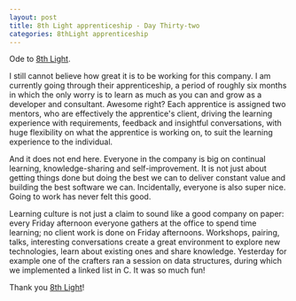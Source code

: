 ```yaml
---
layout: post
title: 8th Light apprenticeship - Day Thirty-two
categories: 8thLight apprenticeship
---
```


Ode to [8th Light](https://8thlight.com/).

I still cannot believe how great it is to be working for this company. I am
currently going through their apprenticeship, a period of roughly six months in
which the only worry is to learn as much as you can and grow as a developer and
consultant. Awesome right? Each apprentice is assigned two mentors, who are
effectively the apprentice's client, driving the learning experience with
requirements, feedback and insightful conversations, with huge flexibility on what
the apprentice is working on, to suit the learning experience to the individual.

And it does not end here. Everyone in the company is big on continual learning,
knowledge-sharing and self-improvement. It is not just about getting things done
but doing the best we can to deliver constant value and building the best software
we can. Incidentally, everyone is also super nice. Going to work has never felt
this good.

Learning culture is not just a claim to sound like a good company on paper:
every Friday afternoon everyone gathers at the office to spend time learning;
no client work is done on Friday afternoons. Workshops, pairing, talks, interesting
conversations create a great environment to explore new technologies, learn about
existing ones and share knowledge. Yesterday for example one of the crafters ran
a session on data structures, during which we implemented a linked list in C. It
was so much fun!

Thank you [8th Light](https://8thlight.com/)!
